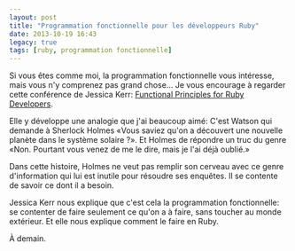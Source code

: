 ```yaml
---
layout: post
title: "Programmation fonctionnelle pour les développeurs Ruby"
date: 2013-10-19 16:43
legacy: true
tags: [ruby, programmation fonctionnelle]
---
```


Si vous êtes comme moi, la programmation fonctionnelle vous intéresse,
mais vous n'y comprenez pas grand chose…
Je vous encourage à regarder cette conférence de Jessica Kerr:
[Functional Principles for Ruby Developers](http://vimeo.com/75181845).

<!-- more -->

Elle y développe une analogie que j'ai beaucoup aimé: C'est Watson qui
demande
à Sherlock Holmes «Vous saviez qu'on a découvert une nouvelle planète dans
le système solaire ?». Et Holmes de répondre un truc du genre «Non. Pourtant
vous venez de me le dire, mais je l'ai déjà oublié.»

Dans cette histoire, Holmes ne veut pas remplir son cerveau avec ce genre
d'information qui lui est inutile pour résoudre ses enquêtes. Il se contente
de savoir ce dont il a besoin.

Jessica Kerr nous explique que c'est cela la programmation fonctionnelle:
se contenter de faire seulement ce qu'on a à faire, sans toucher au monde
extérieur. Et elle nous explique comment le faire en Ruby.





À demain.




